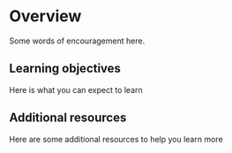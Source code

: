 # Overview

Some words of encouragement here.

## Learning objectives

Here is what you can expect to learn

## Additional resources

Here are some additional resources to help you learn more
